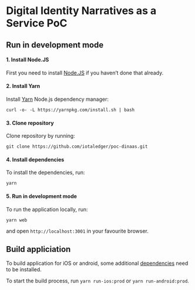 # Digital Identity Narratives as a Service PoC

## Run in development mode

#### 1. Install Node.JS

First you need to install [Node.JS](https://nodejs.org) if you haven’t done that already.

#### 2. Install Yarn

Install [Yarn](https://yarnpkg.com/) Node.js dependency manager:

```
curl -o- -L https://yarnpkg.com/install.sh | bash
```

#### 3. Clone repository

Clone repository by running:

```
git clone https://github.com/iotaledger/poc-dinaas.git
```

#### 4. Install dependencies

To install the dependencies, run:

```
yarn
```

#### 5. Run in development mode

To run the application locally, run:

```
yarn web
```

and open `http://localhost:3001` in your favourite browser.

## Build appliciation

To build application for iOS or android, some additional [dependencies](https://capacitor.ionicframework.com/docs/getting-started/dependencies) need to be installed.

To start the build process, run `yarn run-ios:prod` or `yarn run-android:prod`.
